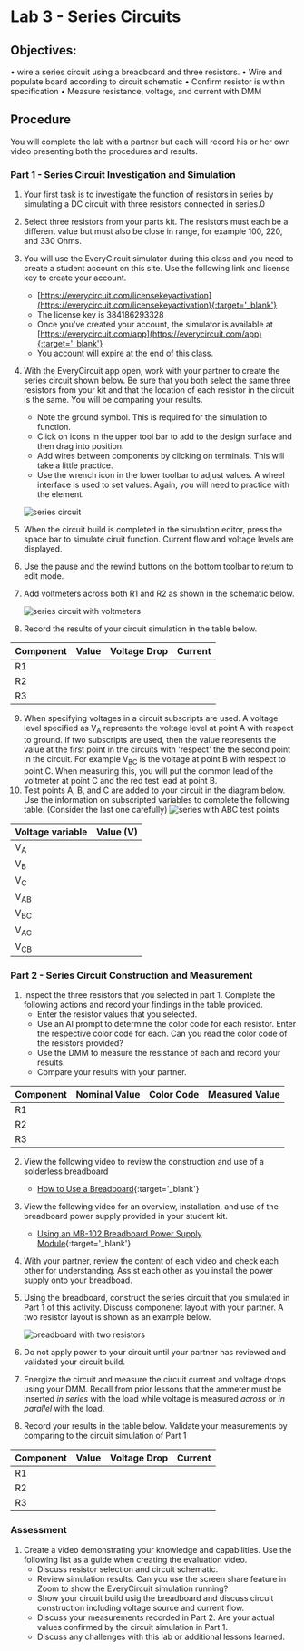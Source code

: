 # Lab 3 - Series Circuits

## Objectives:
•	wire a series circuit using a breadboard and three resistors. 
•	Wire and populate board according to circuit schematic
•	Confirm resistor is within specification
•	Measure resistance, voltage, and current with DMM


## Procedure

You will complete the lab with a partner but each will record his or her own video presenting both the procedures and results.

### Part 1 - Series Circuit Investigation and Simulation
1. Your first task is to investigate the function of resistors in series by simulating a DC circuit with three resistors connected in series.0 
2. Select three resistors from your parts kit. The resistors must each be a different value but must also be close in range, for example 100, 220, and 330 Ohms.
3. You will use the EveryCircuit simulator during this class and you need to create a student account on this site. Use the following link and license key to create your account.
    - [https://everycircuit.com/licensekeyactivation](https://everycircuit.com/licensekeyactivation){:target='_blank'}
    - The license key is 384186293328
    - Once you've created your account, the simulator is available at [https://everycircuit.com/app](https://everycircuit.com/app){:target='_blank'}
    - You account will expire at the end of this class.
4. With the EveryCircuit app open, work with your partner to create the series circuit shown below. Be sure that you both select the same three resistors from your kit and that the location of each resistor in the circuit is the same. You will be comparing your results.
    - Note the ground symbol. This is required for the simulation to function.
    - Click on icons in the upper tool bar to add to the design surface and then drag into position.
    - Add wires between components by clicking on terminals. This will take a little practice.
    - Use the wrench icon in the lower toolbar to adjust values. A wheel interface is used to set values. Again, you will need to practice with the element.

    ![series circuit](series_circuit.png)

5. When the circuit build is completed in the simulation editor, press the space bar to simulate ciruit function. Current flow and voltage levels are displayed.
6. Use the pause and the rewind buttons on the bottom toolbar to return to edit mode.
7. Add voltmeters across both R1 and R2 as shown in the schematic below.

    ![series circuit with voltmeters](series_with_meters.png)

8. Record the results of your circuit simulation in the table below. 

| Component | Value | Voltage Drop | Current |
|-----------|-----------|-----------|-----------|
| R1        |       |       |       |
| R2        |       |       |       |
| R3        |       |       |       |

9. When specifying voltages in a circuit subscripts are used. A voltage level specified as V<sub>A</sub> represents the voltage level at point A with respect to ground. If two subscripts are used, then the value represents the value at the first point in the circuits with 'respect' the the second point in the circuit. For example V<sub>BC</sub> is the voltage at point B with respect to point C. When measuring this, you will put the common lead of the voltmeter at point C and the red test lead at point B.
10. Test points A, B, and C are added to your circuit in the diagram below. Use the information on subscripted variables to complete the following table. (Consider the last one carefully)
    ![series with ABC test points](series_with_ABC_test_points.png)

| Voltage variable | Value (V) |
|-----------|-----------|
| V<sub>A</sub> |       |
| V<sub>B</sub> |       |
| V<sub>C</sub> |       |
| V<sub>AB</sub> |       |
| V<sub>BC</sub> |       |
| V<sub>AC</sub> |       |
| V<sub>CB</sub> |       |

### Part 2 - Series Circuit Construction and Measurement

1. Inspect the three resistors that you selected in part 1. Complete the following actions and record your findings in the table provided.
    -  Enter the resistor values that you selected.
    -  Use an AI prompt to determine the color code for each resistor. Enter the respective color code for each. Can you read the color code of the resistors provided?
    - Use the DMM to measure the resistance of each and record your results.
    - Compare your results with your partner. 

| Component | Nominal Value | Color Code | Measured Value |
|-----------|-----------|-----------|-----------|
| R1        |       |       |       |
| R2        |       |       |       |
| R3        |       |       |       |
 

2. View the following video to review the construction and use of a solderless breadboard
    - [How to Use a Breadboard](https://youtu.be/6WReFkfrUIk?si=2-5YteJZhcv01EYE){:target='_blank'}
2. View the following video for an overview, installation, and use of the breadboard power supply provided in your student kit.
    - [Using an MB-102 Breadboard Power Supply Module](https://youtu.be/wGqubnEC-Ow?si=dtNQJz_UMcKfe5SH){:target='_blank'}
3. With your partner, review the content of each video and check each other for understanding. Assist each other as you install the power supply onto your breadboad.
4. Using the breadboard, construct the series circuit that you simulated in Part 1 of this activity. Discuss componenet layout with your partner. A two resistor layout is shown as an example below.

    ![breadboard with two resistors](breadboard_with_2resistors.png)

5. Do not apply power to your circuit until your partner has reviewed and validated your circuit build.

6. Energize the circuit and measure the circuit current and voltage drops using your DMM. Recall from prior lessons that the ammeter must be inserted *in series* with the load while voltage is measured *across* or *in parallel* with the load.

8. Record your results in the table below. Validate your measurements by comparing to the circuit simulation of Part 1

| Component | Value | Voltage Drop | Current |
|-----------|-----------|-----------|-----------|
| R1        |       |       |       |
| R2        |       |       |       |
| R3        |       |       |       |

### Assessment
1. Create a video demonstrating your knowledge and capabilities. Use the following list as a guide when creating the evaluation video.
    - Discuss resistor selection and circuit schematic.
    - Review simulation results. Can you use the screen share feature in Zoom to show the EveryCircuit simulation running?
    - Show your circuit build usig the breadboard and discuss circuit construction including voltage source and current flow.
    - Discuss your measurements recorded in Part 2. Are your actual values confirmed by the circuit simulation in Part 1.
    - Discuss any challenges with this lab or additional lessons learned.  

